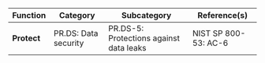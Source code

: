 | **Function** | **Category**         | **Subcategory**                         | **Reference(s)**     |
| ------------ | -------------------- | --------------------------------------- | -------------------- |
| **Protect**  | PR.DS: Data security | PR.DS-5: Protections against data leaks | NIST SP 800-53: AC-6 | 
